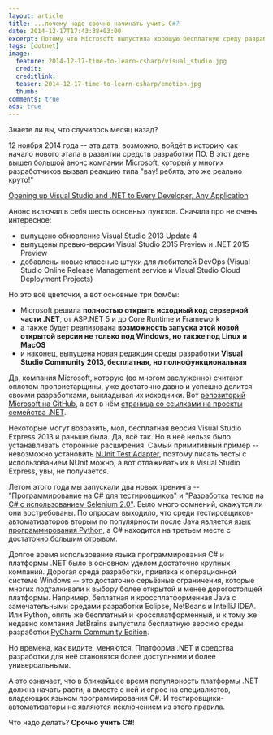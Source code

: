 ```yaml
---
layout: article
title: ...почему надо срочно начинать учить C#?
date: 2014-12-17T17:43:38+03:00
excerpt: Потому что Microsoft выпустила хорошую бесплатную среду разработки, открыла код .Net и пообещала сделать его кроссплатформенным.
tags: [dotnet]
image:
  feature: 2014-12-17-time-to-learn-csharp/visual_studio.jpg
  credit: 
  creditlink: 
  teaser: 2014-12-17-time-to-learn-csharp/emotion.jpg
  thumb:
comments: true
ads: true
---
```

Знаете ли вы, что случилось месяц назад?

12 ноября 2014 года -- эта дата, возможно, войдёт в историю как начало нового этапа в развитии средств разработки ПО. В этот день вышел большой анонс компании Microsoft, который у многих разработчиков вызвал реакцию типа "вау! ребята, это же реально круто!"

[Opening up Visual Studio and .NET to Every Developer, Any Application](http://blogs.msdn.com/b/somasegar/archive/2014/11/12/opening-up-visual-studio-and-net-to-every-developer-any-application-net-server-core-open-source-and-cross-platform-visual-studio-community-2013-and-preview-of-visual-studio-2015-and-net-2015.aspx)

Анонс включал в себя шесть основных пунктов. Сначала про не очень интересное:

  * выпущено обновление Visual Studio 2013 Update 4
  * выпущены превью-версии Visual Studio 2015 Preview и .NET 2015 Preview
  * добавлены новые классные штуки для любителей DevOps (Visual Studio Online Release Management service и Visual Studio Cloud Deployment Projects)

Но это всё цветочки, а вот основные три бомбы:

 * Microsoft решила **полностью открыть исходный код серверной части .NET**, от ASP.NET 5 и до Core Runtime и Framework
 * а также будет реализована **возможность запуска этой новой открытой версии не только под Windows, но также под Linux и MacOS**
 * и наконец, выпущена новая редакция среды разработки **Visual Studio Community 2013, бесплатная, но полнофункциональная**

Да, компания Microsoft, которую (во многом заслуженно) считают оплотом проприетарщины, уже достаточно давно и успешно делится своими разработками, выкладывая их исходники. Вот [репозиторий Microsoft на GitHub](https://github.com/Microsoft), а вот в нём [страница со ссылками на проекты семейства .NET](https://github.com/Microsoft/dotnet).

Некоторые могут возразить, мол, бесплатная версия Visual Studio Express 2013 и раньше была. Да, всё так. Но в неё нельзя было устанавливать сторонние расширения. Cамый примитивный пример -- невозможно установить [NUnit Test Adapter](https://visualstudiogallery.msdn.microsoft.com/6ab922d0-21c0-4f06-ab5f-4ecd1fe7175d), поэтому писать тесты с использованием NUnit можно, а вот отлаживать их в Visual Studio Express, увы, не получается.

Летом этого года мы запускали два новых тренинга -- ["Программирование на C# для тестировщиков"](http://software-testing.ru/trainings/schedule?&task=3&cid=226) и ["Разработка тестов на C# с использованием Selenium 2.0"](http://software-testing.ru/trainings/schedule?&task=3&cid=228). Было много сомнений, окажутся ли они востребованы. По опросам выходило, что среди тестировщиков-автоматизаторов вторым по популярности после Java является [язык программирования Python](https://www.scaler.com/topics/python/), а C# находится на третьем месте с достаточно большим отрывом.

Долгое время использование языка программирования C# и платформы .NET было в основном уделом достаточно крупных компаний. Дорогая среда разработки, привязка к операционной системе Windows -- это достаточно серьёзные ограничения, которые многих подталкивали к выбору более открытой и менее дорогостоящей платформы. Например, беплатная и кроссплатформенная Java с замечательными средами разработки Eclipse, NetBeans и IntelliJ IDEA. Или Python, опять же бесплатный и кроссплатформенный, и к тому же недавно компания JetBrains выпустила бесплатную версию среды разработки [PyCharm Community Edition](https://www.jetbrains.com/pycharm/).

Но времена, как видите, меняются. Платформа .NET и средства разработки для неё становятся более доступными и более универсальными.

А это означает, что в ближайшее время популярность платформы .NET должна начать расти, а вместе с ней и спрос на специалистов, владеющих языком программирования C#. И тестировщики-автоматизаторы не являются исключением из этого правила.

Что надо делать? **Срочно учить C#**!

